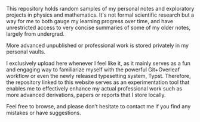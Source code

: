 This repository holds random samples of my personal notes and exploratory projects in physics and mathematics. It's not formal scientific research but a way for me to both gauge my learning progress over time, and have unrestricted access to very concise summaries of some of my older notes, largely from undergrad.

More advanced unpublished or professional work is stored privately in my personal vaults.

I exclusively upload here whenever I feel like it, as it mainly serves as a fun and engaging way to familiarize myself with the powerful Git+Overleaf workflow or even the newly released typesetting system, Typst. Therefore, the repository linked to this website serves as an experimentation tool that enables me to effectively enhance my actual professional work such as more advanced derivations, papers or reports that I store locally.

Feel free to browse, and please don’t hesitate to contact me if you find any mistakes or have suggestions.
